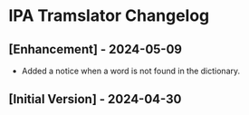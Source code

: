 # IPA Tramslator Changelog

## [Enhancement] - 2024-05-09

- Added a notice when a word is not found in the dictionary.

## [Initial Version] - 2024-04-30
